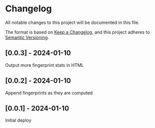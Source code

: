 # Changelog
All notable changes to this project will be documented in this file.

The format is based on [Keep a Changelog](https://keepachangelog.com/en/1.0.0/),
and this project adheres to [Semantic Versioning](https://semver.org/spec/v2.0.0.html).

## [0.0.3] - 2024-01-10
Output more fingerprint stats in HTML

## [0.0.2] - 2024-01-10
Append fingerprints as they are computed

## [0.0.1] - 2024-01-10
Initial deploy
